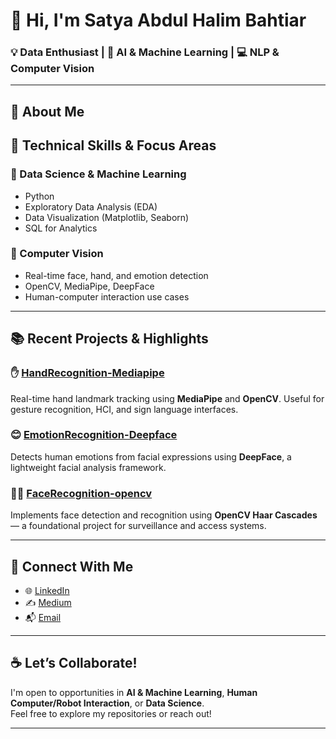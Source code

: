 # 👋 Hi, I'm Satya Abdul Halim Bahtiar

### 💡 Data Enthusiast | 🧠 AI & Machine Learning | 💻 NLP & Computer Vision

---

## 🌟 About Me


## 🔧 Technical Skills & Focus Areas

### **🧠 Data Science & Machine Learning**
  - Python
  - Exploratory Data Analysis (EDA)
  - Data Visualization (Matplotlib, Seaborn)
  - SQL for Analytics

### 🔹 Computer Vision
- Real-time face, hand, and emotion detection
- OpenCV, MediaPipe, DeepFace
- Human-computer interaction use cases

---

## 📚 Recent Projects & Highlights
### ✋ [HandRecognition-Mediapipe](https://github.com/satyaabdul/HandRecognition-Mediapipe)  
Real-time hand landmark tracking using **MediaPipe** and **OpenCV**. Useful for gesture recognition, HCI, and sign language interfaces.

### 😊 [EmotionRecognition-Deepface](https://github.com/satyaabdul/EmotionRecognition-Deepface)  
Detects human emotions from facial expressions using **DeepFace**, a lightweight facial analysis framework.

### 🧑‍💻 [FaceRecognition-opencv](https://github.com/satyaabdul/FaceRecognition-opencv)  
Implements face detection and recognition using **OpenCV Haar Cascades** — a foundational project for surveillance and access systems.

---

## 🔗 Connect With Me

- 🌐 [LinkedIn](https://www.linkedin.com/in/satyaabdul/)
- ✍️ [Medium](https://medium.com/@satya.abdul)
- 📬 [Email](mailto:satya.abdul@amikom.ac.id)

---

## ☕ Let’s Collaborate!

I'm open to opportunities in **AI & Machine Learning**, **Human Computer/Robot Interaction**, or **Data Science**.  
Feel free to explore my repositories or reach out!

---
